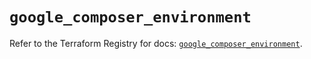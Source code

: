 # `google_composer_environment`

Refer to the Terraform Registry for docs: [`google_composer_environment`](https://registry.terraform.io/providers/hashicorp/google/5.42.0/docs/resources/composer_environment).
